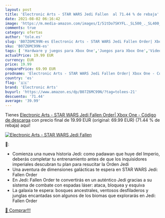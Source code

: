 ```yaml
---
layout: post
title: 'Electronic Arts - STAR WARS Jedi Fallen  al 71.44 % de rebaja'
date: 2021-08-02 06:16:42
image: 'https://m.media-amazon.com/images/I/51tDo7SKYFL._SL500_._SL400_.jpg'
comments: true
category: ofertas
author: 'tole.es'
slug: 'B07Z6MC99N-es Electronic Arts - STAR WARS Jedi Fallen Order| Xbox One -...'
sku: 'B07Z6MC99N-es'
tags: [ 'Hardware y juegos para Xbox One','Juegos para Xbox One','Videojuegos','electronic arts','xbox', ]
actualPrice: 19.99 EUR
currency: EUR
price: 19.99
comparePrice: 69.99 EUR
prodname: 'Electronic Arts - STAR WARS Jedi Fallen Order| Xbox One - Código de descarga'
country: 'es'
flag: '🇪🇸'
brand: 'Electronic Arts'
buyurl: 'https://www.amazon.es/dp/B07Z6MC99N/?tag=tolees-21'
descuento: '71.44'
average: '39.99'
---
```


Tienes [Electronic Arts - STAR WARS Jedi Fallen Order| Xbox One - Código de descarga](https://www.amazon.es/dp/B07Z6MC99N/?tag=tolees-21) con precio final de  19.99 EUR (original: 69.99 EUR) (71.44 %  de rebaja) aqui!

[![Electronic Arts - STAR WARS Jedi Fallen ](https://m.media-amazon.com/images/I/51tDo7SKYFL._SL500_._SL400_.jpg)](https://www.amazon.es/dp/B07Z6MC99N/?tag=tolees-21)

🔎:

- Comienza una nueva historia Jedi: como padawan que huye del Imperio, deberás completar tu entrenamiento antes de que los inquisidores imperiales descubran tu plan para resucitar la Orden Jedi
- Una aventura de dimensiones galácticas te espera en STAR WARS Jedi: Fallen Order
- En Jedi: Fallen Order te convertirás en un auténtico Jedi gracias a su sistema de combate con espadas láser: ataca, bloquea y esquiva
- La galaxia te espera: bosques ancestrales, ventosos desfiladeros y junglas encantadas son algunos de los biomas que explorarás en Jedi: Fallen Order

[🛒 Comprar!!!](https://www.amazon.es/dp/B07Z6MC99N/?tag=tolees-21)
